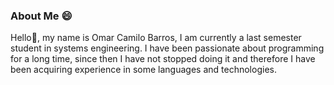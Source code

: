 ### About Me 😄

<!--
**CamiloBarros/CamiloBarros** is a ✨ _special_ ✨ repository because its `README.md` (this file) appears on your GitHub profile.

Here are some ideas to get you started:

- 🔭 I’m currently working on ...
- 🌱 I’m currently learning ...
- 👯 I’m looking to collaborate on ...
- 🤔 I’m looking for help with ...
- 💬 Ask me about ...
- 📫 How to reach me: ...
- 😄 Pronouns: ...
- ⚡ Fun fact: ...
-->

Hello👋, my name is Omar Camilo Barros, I am currently a last semester student in systems engineering. I have been passionate about programming for a long time, since then I have not stopped doing it and therefore I have been acquiring experience in some languages and technologies. 
